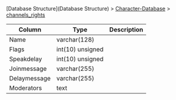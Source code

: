 [Database Structure](Database Structure) > [Character-Database](Character-Database) > [channels_rights](channels_rights)

Column | Type | Description
--- | --- | ---
Name | varchar(128) | 
Flags | int(10) unsigned | 
Speakdelay | int(10) unsigned | 
Joinmessage | varchar(255) | 
Delaymessage | varchar(255) | 
Moderators | text | 

